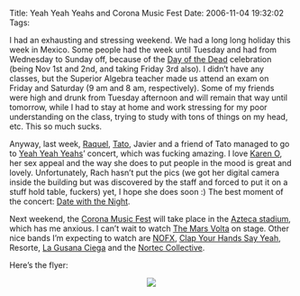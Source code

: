 Title: Yeah Yeah Yeahs and Corona Music Fest
Date: 2006-11-04 19:32:02
Tags: 

I had an exhausting and stressing weekend. We had a long long holiday this week in Mexico. Some people had the week until Tuesday and had from Wednesday to Sunday off, because of the <a target="_blank" href="http://en.wikipedia.org/wiki/Day_of_the_Dead">Day of the Dead</a> celebration (being Nov 1st and 2nd, and taking Friday 3rd also). I didn&#8217;t have any classes, but the Superior Algebra teacher made us attend an exam on Friday and Saturday (9 am and 8 am, respectively). Some of my friends were high and drunk from Tuesday afternoon and will remain that way until tomorrow, while I had to stay at home and work stressing for my poor understanding on the class, trying to study with tons of things on my head, etc. This so much sucks.

Anyway, last week, <a target="_blank" href="http://www.maggit.com.mx">Raquel</a>, <a target="_blank" href="http://www.tacvbo.net/">Tato</a>, Javier and a friend of Tato managed to go to <a target="_blank" href="http://en.wikipedia.org/wiki/Yeah_Yeah_Yeahs">Yeah Yeah Yeahs</a>&#8217; concert, which was fucking amazing. I love <a target="_blank" href="http://en.wikipedia.org/wiki/Karen_O">Karen O</a>, her sex appeal and the way she does to put people in the mood is great and lovely. Unfortunately, Rach hasn&#8217;t put the pics (we got her digital camera inside the building but was discovered by the staff and forced to put it on a stuff hold table, fuckers) yet, I hope she does soon :) The best moment of the concert: <a target="_blank" href="http://en.wikipedia.org/wiki/Date_with_the_Night">Date with the Night</a>.

Next weekend, the <a target="_blank" href="http://www.coronamusicfest.com">Corona Music Fest</a> will take place in the <a target="_blank" href="http://en.wikipedia.org/wiki/Estadio_Azteca">Azteca stadium</a>, which has me anxious. I can&#8217;t wait to watch <a target="_blank" href="http://en.wikipedia.org/wiki/The_Mars_Volta">The Mars Volta</a> on stage. Other nice bands I&#8217;m expecting to watch are <a target="_blank" href="http://en.wikipedia.org/wiki/NOFX">NOFX</a>, <a target="_blank" href="http://en.wikipedia.org/wiki/Clap_Your_Hands_Say_Yeah">Clap Your Hands Say Yeah</a>, Resorte, <a target="_blank" href="http://en.wikipedia.org/wiki/La_Gusana_Ciega">La Gusana Ciega</a> and the <a target="_blank" href="http://en.wikipedia.org/wiki/Nortec_Collective">Nortec Collective</a>.

Here&#8217;s the flyer:

<p align="center"><a target="_blank" href="http://www.coronamusicfest.com"><img src="http://maggit.com.mx/blog/wp-content/uploads/2006/11/cmf06principreview.gif"/></a> </p>
